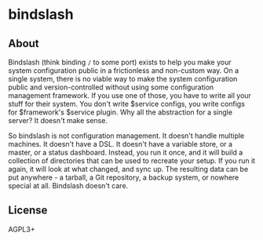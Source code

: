 # bindslash

## About

Bindslash (think binding `/` to some port) exists to help you make your system configuration public in a frictionless and non-custom way. On a single system, there is no viable way to make the system configuration public and version-controlled without using some configuration management framework. If you use one of those, you have to write all your stuff for their system. You don't write $service configs, you write configs for $framework's $service plugin. Why all the abstraction for a single server? It doesn't make sense.

So bindslash is not configuration management. It doesn't handle multiple machines. It doesn't have a DSL. It doesn't have a variable store, or a master, or a status dashboard. Instead, you run it once, and it will build a collection of directories that can be used to recreate your setup. If you run it again, it will look at what changed, and sync up. The resulting data can be put anywhere - a tarball, a Git repository, a backup system, or nowhere special at all. Bindslash doesn't care.

## License

AGPL3+
